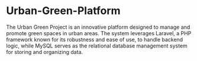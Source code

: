 # Urban-Green-Platform
The Urban Green Project is an innovative platform designed to manage and promote green spaces in urban areas. The system leverages Laravel, a PHP framework known for its robustness and ease of use, to handle backend logic, while MySQL serves as the relational database management system for storing and organizing data.
